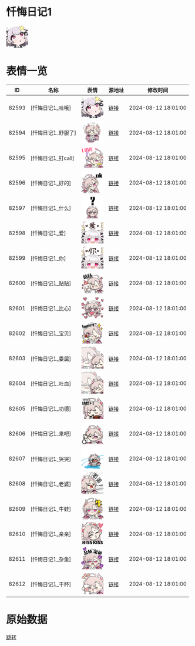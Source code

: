 # 忏悔日记1

<img src="./cover.png" height="60" alt="cover" />

# 表情一览

|ID|名称|表情|源地址|修改时间|
|----|----|----|----|----|
|82593|[忏悔日记1_哇哦]|<img src="./pic/082593_%5B忏悔日记1_哇哦%5D.png" height="60" alt="哇哦"/>|[链接](https://i0.hdslb.com/bfs/garb/ca7fdcc5184f50a1bc85b27cb9a25acdda4e394e.png)|2024-08-12 18:01:00|
|82594|[忏悔日记1_舒服了]|<img src="./pic/082594_%5B忏悔日记1_舒服了%5D.png" height="60" alt="舒服了"/>|[链接](https://i0.hdslb.com/bfs/garb/c2f5a04dc7e812c8717a6b54e625bb19aa71aaf0.png)|2024-08-12 18:01:00|
|82595|[忏悔日记1_打call]|<img src="./pic/082595_%5B忏悔日记1_打call%5D.png" height="60" alt="打call"/>|[链接](https://i0.hdslb.com/bfs/garb/8f7a2934db7eca7117db112d8c69fbf2d8b36f29.png)|2024-08-12 18:01:00|
|82596|[忏悔日记1_好的]|<img src="./pic/082596_%5B忏悔日记1_好的%5D.png" height="60" alt="好的"/>|[链接](https://i0.hdslb.com/bfs/garb/66b30a6463af6b60c6c611f90c69d3d5a6565026.png)|2024-08-12 18:01:00|
|82597|[忏悔日记1_什么]|<img src="./pic/082597_%5B忏悔日记1_什么%5D.png" height="60" alt="什么"/>|[链接](https://i0.hdslb.com/bfs/garb/8f8c9da2d33c6ca33f300f40ee8288d482fa7e29.png)|2024-08-12 18:01:00|
|82598|[忏悔日记1_爱]|<img src="./pic/082598_%5B忏悔日记1_爱%5D.png" height="60" alt="爱"/>|[链接](https://i0.hdslb.com/bfs/garb/c0235ce957b13219f1963a265422412aa1ce47ad.png)|2024-08-12 18:01:00|
|82599|[忏悔日记1_你]|<img src="./pic/082599_%5B忏悔日记1_你%5D.png" height="60" alt="你"/>|[链接](https://i0.hdslb.com/bfs/garb/5e691d2e6a1dde18a20431c869a9adeee996ff80.png)|2024-08-12 18:01:00|
|82600|[忏悔日记1_贴贴]|<img src="./pic/082600_%5B忏悔日记1_贴贴%5D.png" height="60" alt="贴贴"/>|[链接](https://i0.hdslb.com/bfs/garb/8abd4ac22aca0eb02c792e9c3bd2cb54aed35750.png)|2024-08-12 18:01:00|
|82601|[忏悔日记1_比心]|<img src="./pic/082601_%5B忏悔日记1_比心%5D.png" height="60" alt="比心"/>|[链接](https://i0.hdslb.com/bfs/garb/adffc8770c407bc709753433bfa2e62fd529588f.png)|2024-08-12 18:01:00|
|82602|[忏悔日记1_宝贝]|<img src="./pic/082602_%5B忏悔日记1_宝贝%5D.png" height="60" alt="宝贝"/>|[链接](https://i0.hdslb.com/bfs/garb/2262b00ac5be84b7d308fb3d455c063bc9382b24.png)|2024-08-12 18:01:00|
|82603|[忏悔日记1_委屈]|<img src="./pic/082603_%5B忏悔日记1_委屈%5D.png" height="60" alt="委屈"/>|[链接](https://i0.hdslb.com/bfs/garb/3fc5597d7858dc01689e1399389a6f265a11c3bd.png)|2024-08-12 18:01:00|
|82604|[忏悔日记1_吐血]|<img src="./pic/082604_%5B忏悔日记1_吐血%5D.png" height="60" alt="吐血"/>|[链接](https://i0.hdslb.com/bfs/garb/3e80ce693213e39caf23a2cc1b2359dc51d971dd.png)|2024-08-12 18:01:00|
|82605|[忏悔日记1_功德]|<img src="./pic/082605_%5B忏悔日记1_功德%5D.png" height="60" alt="功德"/>|[链接](https://i0.hdslb.com/bfs/garb/0027465d4eaab0bc28e458a998e235f263ae6536.png)|2024-08-12 18:01:00|
|82606|[忏悔日记1_来吧]|<img src="./pic/082606_%5B忏悔日记1_来吧%5D.png" height="60" alt="来吧"/>|[链接](https://i0.hdslb.com/bfs/garb/f5178f280725175289a340f03e0c1d33d63b2180.png)|2024-08-12 18:01:00|
|82607|[忏悔日记1_哭哭]|<img src="./pic/082607_%5B忏悔日记1_哭哭%5D.png" height="60" alt="哭哭"/>|[链接](https://i0.hdslb.com/bfs/garb/c07bc33a83d4d7684c76e0ee94266a6a45e20156.png)|2024-08-12 18:01:00|
|82608|[忏悔日记1_老婆]|<img src="./pic/082608_%5B忏悔日记1_老婆%5D.png" height="60" alt="老婆"/>|[链接](https://i0.hdslb.com/bfs/garb/1f276d253106e713b91c2b8ad5865ae6077e5cdd.png)|2024-08-12 18:01:00|
|82609|[忏悔日记1_牛蛙]|<img src="./pic/082609_%5B忏悔日记1_牛蛙%5D.png" height="60" alt="牛蛙"/>|[链接](https://i0.hdslb.com/bfs/garb/693172d8ad0ceac04ef2296c3d6cc176afa344d6.png)|2024-08-12 18:01:00|
|82610|[忏悔日记1_亲亲]|<img src="./pic/082610_%5B忏悔日记1_亲亲%5D.png" height="60" alt="亲亲"/>|[链接](https://i0.hdslb.com/bfs/garb/8d71c4c09d7219ca4825f1e95d21c957fded65b5.png)|2024-08-12 18:01:00|
|82611|[忏悔日记1_杂鱼]|<img src="./pic/082611_%5B忏悔日记1_杂鱼%5D.png" height="60" alt="杂鱼"/>|[链接](https://i0.hdslb.com/bfs/garb/8f782c88cbf91c7de6fbfada00ebd19bfff139f6.png)|2024-08-12 18:01:00|
|82612|[忏悔日记1_干杯]|<img src="./pic/082612_%5B忏悔日记1_干杯%5D.png" height="60" alt="干杯"/>|[链接](https://i0.hdslb.com/bfs/garb/005fcbdd37bda9b584eff2d3f4235c8bc9618d05.png)|2024-08-12 18:01:00|

# 原始数据

[跳转](./raw.json)

